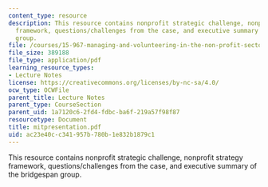 ```yaml
---
content_type: resource
description: This resource contains nonprofit strategic challenge, nonprofit strategy
  framework, questions/challenges from the case, and executive summary of the bridgespan
  group.
file: /courses/15-967-managing-and-volunteering-in-the-non-profit-sector-spring-2005/ac23e40cc341957b780b1e832b1879c1_mitpresentation.pdf
file_size: 389188
file_type: application/pdf
learning_resource_types:
- Lecture Notes
license: https://creativecommons.org/licenses/by-nc-sa/4.0/
ocw_type: OCWFile
parent_title: Lecture Notes
parent_type: CourseSection
parent_uid: 1a7120c6-2fd4-fdbc-ba6f-219a57f98f87
resourcetype: Document
title: mitpresentation.pdf
uid: ac23e40c-c341-957b-780b-1e832b1879c1
---
```

This resource contains nonprofit strategic challenge, nonprofit strategy framework, questions/challenges from the case, and executive summary of the bridgespan group.